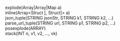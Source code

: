 explode(Array|Array<T>|Map a)  
inline(Array<Struct [, Struct]> a)  
json_tuple(STRING jsonStr, STRING k1, STRING k2, ...)  
parse_url_tuple(STRING url, STRING p1, STRING p2, ...)  
posexplode(ARRAY)  
stack(INT n, v1, v2, ..., vk)  
